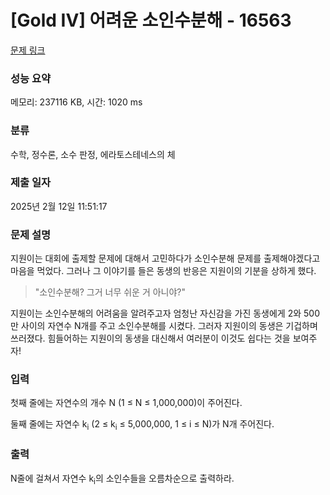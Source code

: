# [Gold IV] 어려운 소인수분해 - 16563 

[문제 링크](https://www.acmicpc.net/problem/16563) 

### 성능 요약

메모리: 237116 KB, 시간: 1020 ms

### 분류

수학, 정수론, 소수 판정, 에라토스테네스의 체

### 제출 일자

2025년 2월 12일 11:51:17

### 문제 설명

<p>지원이는 대회에 출제할 문제에 대해서 고민하다가 소인수분해 문제를 출제해야겠다고 마음을 먹었다. 그러나 그 이야기를 들은 동생의 반응은 지원이의 기분을 상하게 했다.</p>

<blockquote>
<p>"소인수분해? 그거 너무 쉬운 거 아니야?"</p>
</blockquote>

<p>지원이는 소인수분해의 어려움을 알려주고자 엄청난 자신감을 가진 동생에게 2와 500만 사이의 자연수 N개를 주고 소인수분해를 시켰다. 그러자 지원이의 동생은 기겁하며 쓰러졌다. 힘들어하는 지원이의 동생을 대신해서 여러분이 이것도 쉽다는 것을 보여주자!</p>

### 입력 

 <p>첫째 줄에는 자연수의 개수 N (1 ≤ N ≤ 1,000,000)이 주어진다.</p>

<p>둘째 줄에는 자연수 k<sub>i</sub> (2 ≤ k<sub>i</sub> ≤ 5,000,000, 1 ≤ i ≤ N)가 N개 주어진다.</p>

### 출력 

 <p>N줄에 걸쳐서 자연수 k<sub>i</sub>의 소인수들을 오름차순으로 출력하라.</p>

